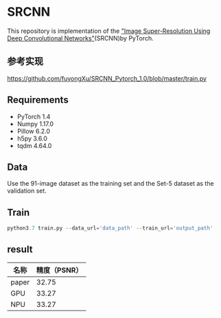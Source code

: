 # SRCNN

This repository is implementation of the ["Image Super-Resolution Using Deep Convolutional Networks"](https://arxiv.org/abs/1501.00092)(SRCNN)by PyTorch.

## 参考实现
<https://github.com/fuyongXu/SRCNN_Pytorch_1.0/blob/master/train.py>

## Requirements

- PyTorch 1.4
- Numpy 1.17.0
- Pillow 6.2.0
- h5py 3.6.0
- tqdm 4.64.0

## Data
Use the 91-image dataset as the training set and the Set-5 dataset as the validation set.

## Train
```python
python3.7 train.py --data_url='data_path' --train_url='output_path'
```

## result
|名称|精度（PSNR）|
|----|----|
|paper|32.75|
|GPU|33.27|
|NPU|33.27|


